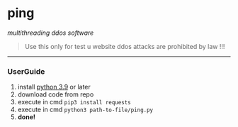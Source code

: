 # ping
*multithreading ddos software*

> Use this only for test u website
> ddos attacks are prohibited by law !!!

---
### UserGuide
1. install [python 3.9](https://www.python.org/downloads/) or later
2. download code from repo
3. execute in cmd ```pip3 install requests```
4. execute in cmd ```python3 path-to-file/ping.py```
5. **done!**
